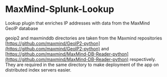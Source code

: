 # MaxMind-Splunk-Lookup
Lookup plugin that enriches IP addresses with data from the MaxMind GeoIP database

geoip2 and maxminddb directories are taken from the Maxmind repositories [https://github.com/maxmind/GeoIP2-python](https://github.com/maxmind/GeoIP2-python) and [https://github.com/maxmind/MaxMind-DB-Reader-python](https://github.com/maxmind/MaxMind-DB-Reader-python) respectively. They are required in the same directory to make deployment of the app on distributed index servers easier.
